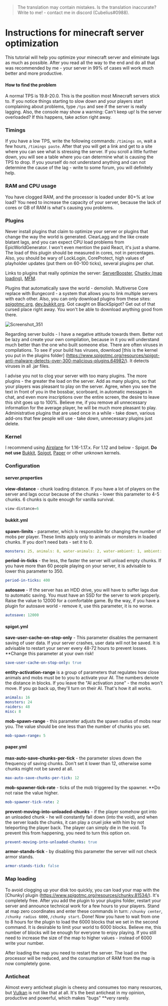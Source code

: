 > The translation may contain mistakes. Is the translation inaccurate? Write to me! - contact me in discord (Cubelius#0988).
# Instructions for minecraft server optimization

This tutorial will help you optimize your minecraft server and eliminate lags as much as possible. After you read all the way to the end and do all that was recommended by me - your server in 99% of cases will work much better and more productive.

#### How to find the problem
A normal TPS is 19.8-20.0. This is the position most Minecraft servers stick to. If you notice things starting to slow down and your players start complaining about problems, type ``/tps`` and see if the server is really lagging. Also, the console may show a warning: Can't keep up! Is the server overloaded? If this happens, take action right away.

### Timings
If you have a low TPS, write the following commands: ``/timings on``, wait a few hours, ``/timings paste``. After that you will get a link and get to a site where you can see what is stressing the server. If you scroll a little further down, you will see a table where you can determine what is causing the TPS to drop. If you yourself do not understand anything and can not determine the cause of the lag - write to some forum, you will definitely help.

### RAM and CPU usage

You have clogged RAM, and the processor is loaded under 80+% at low load? You need to increase the capacity of your server, because the lack of cores or GB of RAM is what's causing you problems.

### Plugins

Never install plugins that claim to optimize your server or plugins that change the way the world is generated. ClearLagg and the like create blatant lags, and you can expect CPU load problems from EpicWorldGenerator. I won't even mention the paid React, it's just a shame. The load of this plugin should be measured in cores, not in percentages. Also, you should be wary of LockLogin, CoreProtect, high values of playholder updates (put them on 60-100 ticks), several plugins per chat.

Links to plugins that really optimize the server: [ServerBooster](https://www.spigotmc.org/resources/%E2%9C%85must-have%E2%9C%85-serverbooster-%E2%9A%A1optimize-your-server-anti-lag-fps-boost-multilanguage%E2%9A%A1.72184/), [Chunky (map loading)](https://www.spigotmc.org/resources/chunky.81534/), [MFM](https://www.spigotmc.org/resources/mob-farm-manager-supports-1-7-10-up-to-1-17-hopper-support.15127/).

Plugins that automatically save the world - demolish. Multiverse Core replace with Bungecord - a system that allows you to link multiple servers with each other. Also, you can only download plugins from these sites: [spigotmc.org](https://www.spigotmc.org/), [dev.bukkit.org](https://dev.bukkit.org/). Got caught on BlackSpigot? Get out of that cursed place right away. You won't be able to download anything good from there.

![Screenshot_351](https://user-images.githubusercontent.com/74359983/123166286-eac96600-d47d-11eb-99a3-0ee7f00e96f2.png)

Regarding server builds - I have a negative attitude towards them. Better not be lazy and create your own compilation, because in it you will understand much better than the one who built someone else. There are often viruses in compilations. To see if your build has viruses, download [this is the kernel you put in the plugins folder] (https://www.spigotmc.org/resources/spigot-anti-malware-detects-over-300-malicious-plugins.64982/). It detects viruses in all .jar files. 

I advise you not to clog your server with too many plugins. The more plugins - the greater the load on the server. Add as many plugins, so that your players was pleasant to play on the server. Agree, when you see the text in front of you in the bossbar, scorboard, in automatic messages in chat, and even more inscriptions over the entire screen, the desire to leave this shit goes up to 100%. Believe me, if you remove all unnecessary information for the average player, he will be much more pleasant to play. Administrative plugins that are used once in a while - take down, various add-ons that few people will use - take down, unnecessary plugins just delete.

### Kernel
I recommend using [Airplane](https://github.com/TECHNOVE/Airplane) for 1.16-1.17.x. For 1.12 and below - Spigot. **Do not use** [Bukkit](https://getbukkit.org/), [Spigot](https://getbukkit.org/), [Paper](https://papermc.io/downloads) or other unknown kernels.

### Configuration

#### server.properties

**view-distance** - chunk loading distance. If you have a lot of players on the server and lags occur because of the chunks - lower this parameter to 4-5 chunks. 6 chunks is quite enough for vanilla survival.

````java
view-distance=6
````

#### bukkit.yml
**spawn-limits** - parameter, which is responsible for changing the number of mobs per player. These limits apply only to animals or monsters in loaded chunks. If you don't need bats - set it to 0.

````yaml
monsters: 25, animals: 8, water-animals: 2, water-ambient: 1, ambient: 1
````
**period-in-ticks** - the less, the faster the server will unload empty chunks. If you have more than 60 people playing on your server, it is advisable to lower this parameter to 350.

````yaml
period-in-ticks: 400
````

**autosave** - If the server has an HDD drive, you will have to suffer lags due to automatic saving. You must have an SSD for the server to work properly. Raise the value to 12000 for a comfortable game. By the way, if you have a plugin for autosave world - remove it, use this parameter, it is no worse.

````yaml
autosave: 12000
````

#### spigot.yml
**save-user-cache-on-stop-only** - This parameter disables the permanent saving of user data. If your server crashes, user data will not be saved. It is advisable to restart your server every 48-72 hours to prevent losses. **Change this parameter at your own risk!

````yaml
save-user-cache-on-stop-only: true
````

**entity-activation-range** is a group of parameters that regulates how close animals and mobs must be to you to activate your AI. The numbers denote the distance in blocks. If you leave the "AI activation zone" - the mobs won't move. If you go back up, they'll turn on their AI. That's how it all works.

````yaml
animals: 16
monsters: 24
raiders: 48
misc: 8
````

**mob-spawn-range** - this parameter adjusts the spawn radius of mobs near you. The value should be one less than the number of chunks you set.

````yaml
mob-spawn-range: 5
````

#### paper.yml

**max-auto-save-chunks-per-tick** - the parameter slows down the frequency of saving chunks. Don't set it lower than 12, otherwise some chunks might not be saved at all.

````yaml
max-auto-save-chunks-per-tick: 12
````

**mob-spawner-tick-rate** - ticks of the mob triggered by the spawner. **Do not raise the value higher.

````yaml
mob-spawner-tick-rate: 2
````

**prevent-moving-into-unloaded-chunks** - if the player somehow got into an unloaded chunk - he will constantly fall down (into the void), and when the server loads the chunks, it can play a cruel joke with him by not teleporting the player back. The player can simply die in the void. To prevent this from happening, you need to turn this option on.

````yaml
prevent-moving-into-unloaded-chunks: true
````

**armor-stands-tick** - by disabling this parameter the server will not check armor stands.

````yaml
armor-stands-tick: false
````

### Map loading

To avoid clogging up your disk too quickly, you can load your map with the [Chunky] plugin (https://www.spigotmc.org/resources/chunky.81534/). It's completely free. After you add the plugin to your plugins folder, restart your server and announce technical work for a few hours to your players. Stand at map zero coordinates and enter these commands in turn: `/chunky center`, `/chunky radius 6000`, `/chunky start`. Done! Now you have to wait from one to 8 hours for the plugin to load the 6000 blocks that we set in the second command. It is desirable to limit your world to 6000 blocks. Believe me, this number of blocks will be enough for everyone to enjoy playing. If you still need to increase the size of the map to higher values - instead of 6000 write your number.

After loading the map you need to restart the server. The load on the processor will be reduced, and the consumption of RAM from the map is now completely gone.

### Anticheat

Almost every anticheat plugin is cheesy and consumes too many resources, but [Vulkan](https://www.spigotmc.org/resources/vulcan-advanced-cheat-detection-1-7-1-16-5.83626/) is not like that at all. It's the best anticheat in my opinion, productive and powerful, which makes "bugs" **very rarely.












